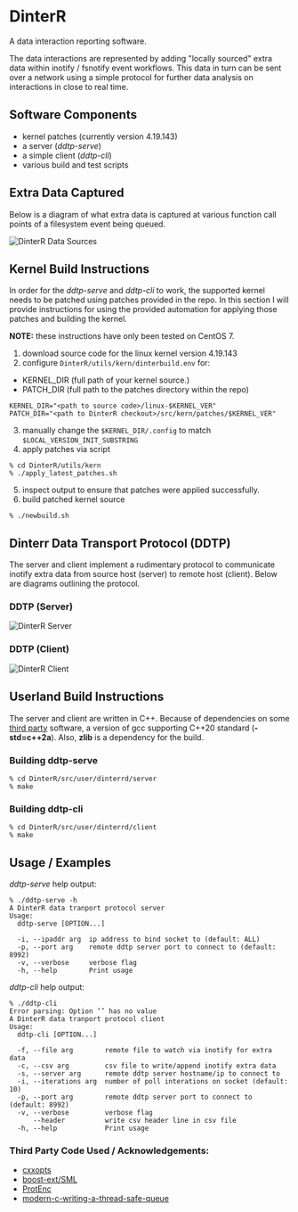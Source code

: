 # DinterR
A data interaction reporting software. 

The data interactions are represented by adding "locally sourced" extra data within inotify / fsnotify event workflows. This data in turn can be sent over a network using a simple protocol for further data analysis on interactions in close to real time.

## Software Components
* kernel patches (currently version 4.19.143)
* a server (_ddtp-serve_)
* a simple client (_ddtp-cli_)
* various build and test scripts

## Extra Data Captured
Below is a diagram of what extra data is captured at various function call points of a filesystem event being queued.

![DinterR Data Sources](/doc/images/kernel_fsnotify_inotify_data_flow.png)

## Kernel Build Instructions
In order for the _ddtp-serve_ and _ddtp-cli_ to work, the supported kernel needs to be patched using patches provided in the repo. In this section I will provide instructions for using the provided automation for applying those patches and building the kernel. 

**NOTE:** these instructions have only been tested on CentOS 7.

1. download source code for the linux kernel version 4.19.143
2. configure `DinterR/utils/kern/dinterbuild.env` for:
  - KERNEL_DIR (full path of your kernel source.)
  - PATCH_DIR (full path to the patches directory within the repo)

```
KERNEL_DIR="<path to source code>/linux-$KERNEL_VER"
PATCH_DIR="<path to DinterR checkout>/src/kern/patches/$KERNEL_VER"
```
3. manually change the `$KERNEL_DIR/.config` to match `$LOCAL_VERSION_INIT_SUBSTRING`
4. apply patches via script
```
% cd DinterR/utils/kern
% ./apply_latest_patches.sh
```
5. inspect output to ensure that patches were applied successfully.
6. build patched kernel source
```
% ./newbuild.sh
```

## Dinterr Data Transport Protocol (DDTP)
The server and client implement a rudimentary protocol to communicate inotify extra data from source host (server) to remote host (client). Below are diagrams outlining the protocol.

### DDTP (Server)
![DinterR Server](/doc/images/server_fsm.png)

### DDTP (Client)
![DinterR Client](/doc/images/client_fsm.png)


## Userland Build Instructions
The server and client are written in C++. Because of dependencies on some [third party](#third-party-code-used--acknowledgements) software, a version of gcc supporting C++20 standard (**-std=c++2a**). Also, **zlib** is a dependency for the build.

### Building ddtp-serve
```
% cd DinterR/src/user/dinterrd/server
% make
```

### Building ddtp-cli
```
% cd DinterR/src/user/dinterrd/client
% make
```

## Usage / Examples
_ddtp-serve_ help output:

```
% ./ddtp-serve -h
A DinterR data tranport protocol server
Usage:
  ddtp-serve [OPTION...]

  -i, --ipaddr arg  ip address to bind socket to (default: ALL)
  -p, --port arg    remote ddtp server port to connect to (default: 8992)
  -v, --verbose     verbose flag
  -h, --help        Print usage
```

_ddtp-cli_ help output:

```
% ./ddtp-cli 
Error parsing: Option ‘’ has no value
A DinterR data tranport protocol client
Usage:
  ddtp-cli [OPTION...]

  -f, --file arg        remote file to watch via inotify for extra data
  -c, --csv arg         csv file to write/append inotify extra data
  -s, --server arg      remote ddtp server hostname/ip to connect to
  -i, --iterations arg  number of poll interations on socket (default: 10)
  -p, --port arg        remote ddtp server port to connect to (default: 8992)
  -v, --verbose         verbose flag
      --header          write csv header line in csv file
  -h, --help            Print usage
```

### Third Party Code Used / Acknowledgements:
- [cxxopts](https://github.com/jarro2783/cxxopts)
- [boost-ext/SML](https://github.com/boost-ext/sml)
- [ProtEnc](https://github.com/nitnelave/ProtEnc)
- [modern-c-writing-a-thread-safe-queue](https://codetrips.com/2020/07/26/modern-c-writing-a-thread-safe-queue)
